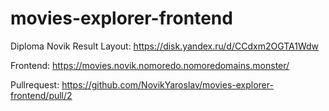 # movies-explorer-frontend

Diploma Novik Result Layout:
https://disk.yandex.ru/d/CCdxm2OGTA1Wdw

Frontend:
https://movies.novik.nomoredo.nomoredomains.monster/

Pullrequest:
https://github.com/NovikYaroslav/movies-explorer-frontend/pull/2
